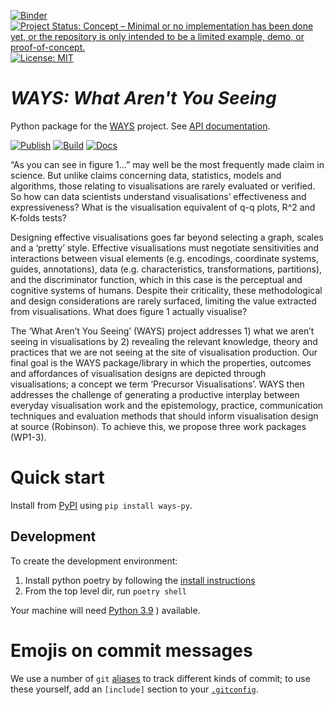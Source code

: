 <!-- badges: start -->
[![Binder](https://mybinder.org/badge_logo.svg)](https://mybinder.org/v2/gh/WarwickCIM/ways-py/develop)
[![Project Status: Concept – Minimal or no implementation has been done yet, or the repository is only intended to be a limited example, demo, or proof-of-concept.](https://www.repostatus.org/badges/latest/concept.svg)](https://www.repostatus.org/#concept)
[![License: MIT](https://img.shields.io/badge/License-MIT-yellow.svg)](https://opensource.org/licenses/MIT)
<!-- badges: end -->

# _WAYS: What Aren't You Seeing_

Python package for the [WAYS](https://www.turing.ac.uk/research/research-projects/ways-what-arent-you-seeing) project. See [API documentation](https://warwickcim.github.io/ways-py/).
<!-- badges: start -->
[![Publish](https://github.com/WarwickCIM/ways-py/actions/workflows/publish.yml/badge.svg?branch=release)](https://github.com/WarwickCIM/ways-py/actions/workflows/publish.yml)
[![Build](https://github.com/WarwickCIM/ways-py/actions/workflows/build.yml/badge.svg?branch=develop)](https://github.com/WarwickCIM/ways-py/actions/workflows/build.yml)
[![Docs](https://github.com/WarwickCIM/ways-py/actions/workflows/docs.yml/badge.svg?branch=develop)](https://github.com/WarwickCIM/ways-py/actions/workflows/docs.yml)
<!-- badges: end -->

“As you can see in figure 1…” may well be the most frequently made claim in science. But unlike claims concerning data, statistics, models and algorithms, those relating to visualisations are rarely evaluated or verified. So how can data scientists understand visualisations’ effectiveness and expressiveness? What is the visualisation equivalent of q-q plots, R^2 and K-folds tests?

Designing effective visualisations goes far beyond selecting a graph, scales and a ‘pretty’ style. Effective visualisations must negotiate sensitivities and interactions between visual elements (e.g. encodings, coordinate systems, guides, annotations), data (e.g. characteristics, transformations, partitions), and the discriminator function, which in this case is the perceptual and cognitive systems of humans. Despite their criticality, these methodological and design considerations are rarely surfaced, limiting the value extracted from visualisations. What does figure 1 actually visualise?

The ‘What Aren’t You Seeing’ (WAYS) project addresses 1) what we aren’t seeing in visualisations by 2) revealing the relevant knowledge, theory and practices that we are not seeing at the site of visualisation production. Our final goal is the WAYS package/library in which the properties, outcomes and affordances of visualisation designs are depicted through visualisations; a concept we term ‘Precursor Visualisations’. WAYS then addresses the challenge of generating a productive interplay between everyday visualisation work and the epistemology, practice, communication techniques and evaluation methods that should inform visualisation design at source (Robinson). To achieve this, we propose three work packages (WP1-3).

# Quick start

Install from [PyPI](https://pypi.org/project/ways-py/) using `pip install ways-py`.

## Development

To create the development environment:

1. Install python poetry by following the [install instructions](https://python-poetry.org/docs/)
2. From the top level dir, run `poetry shell`

Your machine will need [Python 3.9](https://www.python.org/downloads/release/python-397/) ) available.

# Emojis on commit messages

We use a number of `git` [aliases](/.gitconfig.aliases) to track different kinds of commit; to use these yourself, add an `[include]` section to your [`.gitconfig`](https://git-scm.com/docs/git-config).

